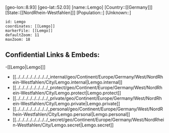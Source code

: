 ﻿---
location: [52.03,8.93]
mapzoom: [7,12] 
mapmarker: city 
type: City
tags:
- geo/City


SpocWebEntityId: 31932
isDeleted: false
confidential: public

---
[geo-lon::8.93]
[geo-lat::52.03]
[name::Lemgo]
[Country::[[Germany]]]
[State::[[NordRhein-Westfahlen]]]
[Population::]
[Unknown::]


```leaflet
id: Lemgo
coordinates: [[Lemgo]]
markerFile: [[Lemgo]]
defaultZoom: 11 
maxZoom: 18
```


## Confidential Links & Embeds: 
-[[Lemgo|Lemgo]]] 
- [[../../../../../../../../_internal/geo/Continent/Europe/Germany/West/NordRhein-Westfahlen/City/Lemgo.internal|Lemgo.internal]] 
- [[../../../../../../../../_protect/geo/Continent/Europe/Germany/West/NordRhein-Westfahlen/City/Lemgo.protect|Lemgo.protect]] 
- [[../../../../../../../../_private/geo/Continent/Europe/Germany/West/NordRhein-Westfahlen/City/Lemgo.private|Lemgo.private]] 
- [[../../../../../../../../_personal/geo/Continent/Europe/Germany/West/NordRhein-Westfahlen/City/Lemgo.personal|Lemgo.personal]] 
- [[../../../../../../../../_secret/geo/Continent/Europe/Germany/West/NordRhein-Westfahlen/City/Lemgo.secret|Lemgo.secret]] 
